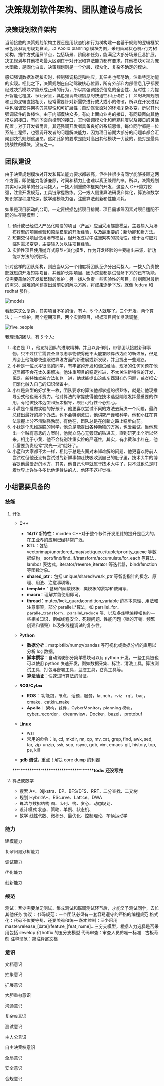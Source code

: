 # 决策规划软件架构、团队建设与成长

## 决策规划软件架构

当前接触的决策规划架构主要还是用状态机和行为树构建一套基于规则的逻辑框架来包装和调用规划算法。以 Apollo planning 模块为例，采用简易状态机+行为树架构，插件方式组织节点，包括场景、阶段和任务，能满足大部分场景且易扩展。决策规划与其他模块最大区别在于对开发和算法能力都有要求，其他模块可视为庞大函数，是固化白盒，决策规划则是一个分层、模块化、复杂不确定的模块。

感知强调数据准确和实时，控制强调稳定和响应，其任务也都明确，注重特定功能的实现。相比之下，决策规划在自动驾驶核心位置，所有外部和内部信息几乎都要经过决策模块才能形成正确的行为，所以其强调接受信息的全面性、及时性；为提升智能化程度、保证安全，其也强调处理信息的快速性和正确性；广义的决策规划和业务逻辑直接相关，经常需要针对新需求进行或大或小的修改，所以在开发过程中也强调软件架构的兼容性和可扩展性；自动驾驶面对的环境复杂多变，所以其也强调软件的鲁棒性。由于内部模块众多，有向上面向业务的接口，有同级面向其他模块的接口，有向下面向控制的接口，其也强调模块化和解耦程度以及接口的灵活配置；对于开发者而言，其还强调开发者具备良好的系统思维，每位同学都是一位系统工程师，也强调开发者的问题解决能力，因为项目前期大部分的问题单都会汇聚到决策规划这里来。这如此多的要求是绝对高出其他模块一大截的，绝对是最具挑战性的模块，没有之一。

## 团队建设

由于决策规划模块对开发和算法能力要求都较高，但往往很少有同学能够兼顾这两个方面，即使能力能够兼顾，时间和精力上也难以真正兼顾的来。所以，决策规划其实可以简单的分为两拨人，一拨人侧重整体框架的开发，这些人 C++能力较强，注重开发规范，工具链掌握熟练。另一拨人侧重算法研发和优化，算法和数学知识掌握程度较深，数学建模能力强，注重算法创新和性能消耗。

如果是项目驱动的公司，一定要根据包括项目排期、项目需求等因素对项目适配不同的生存期模型：

1. 预计或已经进入产品化阶段的项目（产品）应当采用螺旋模型，主要输入为瀑布模型的项目经验和原型模型的开发经验，以及最重要的：新功能和新方法。
1. 短期交付项目使用瀑布模型，但开发过程中注重架构的灵活性，便于及时应对临时需求变更，主要输入为以往项目经验。
1. 实验性项目使用抛弃式原型+演化模型，作为开发经验的主要输出来源，新功能新方法的试验场。

针对这样的团队架构，则应当从另一个维度将团队至少分出两拨人，一拨人负责按部就班的开发短期项目，并维护长期项目，因为这些都是试验场下方的已有功能，仅需要简单的开发和繁琐的维护；另一拨人负责一些实验性的项目，时刻面对最新的需求、最难的问题提出最前沿的解决方案，将成果逐步下放，就像 fedora 和 redhat 那样。

![models](src/models.png ":size=400")

看起来这么复杂，其实项目不多的话，有 4、5 个人就够了。三个开发，两个算法；一个维护，两个短期项目，两个实验项目，根据项目闲忙灵活调整。

![five_people](src/five_people.png ":size=400")

我理想的团队，有 6 个人:

1. 老白是 TL，他支持团队的进取精神，并且以身作则，带领团队接触新鲜事物，只不过往往需要全盘考虑事物使得他不太能兼顾算法方面的新进展，但是周会上他能够快速跟进算法方面的新进展或新发现，并且提出一些建议。
1. 小粉是一位水平很高的同学，有丰富的开发和调试经验，现场的任何问题在他这里都不会花太久来解决。他注重项目的稳定推进，不太关注新特性的开发，但是，新特性或新方法和他一讲，他就能提出这些东西潜在的问题，或者把它们消化融入自己的知识储备中。
1. 小红是典型的好学生一枚，团队要求的算法他都掌握的很熟练，就是让他现推导公式他也毫不费力。他对算法的掌握使得他在技术选型阶段发挥最重要的作用，有他做技术选型和技术指导，项目可行性不必担心。
1. 小黄是个爱做实验的好孩子，他更喜欢尝试不同的方法去解决一个问题，最终总结出最好的那个办法。他不会特别激进，他讲究严谨和科学，他和小红在算法掌握上分不清孰强孰弱，有他在，团队总是在创新之路上稳步向前。
1. 小绿是个思维跳脱的同学，他总是能提出各种新颖的方案，也爱尝试，当他想出一个贼有意思的方案时，他就立马心无旁骛的钻进去，直到研究出个所以然来。相比于小黄，他不会特别注重实验的严谨性，其实，有小黄和小红在，他只需要负责经常“灵光一现”就好了。
1. 小蓝和大家都不太一样，相比于总是去面对未知难解的问题，他更喜欢将前人尝试过但他还没有尝试过的新鲜事物赶快吸收到自己的肚子里，技术大牛的博客是他最爱逛的地方，其实，他自己也早就属于技术大牛了，只不过他总是盯着世界上许许多多比他走得快的人，他还不这样觉得。

## 小组需要具备的

### 技能

1. 开发

   - **C++**

     - **14/17 新特性**：morden C++对于整个软件开发思维的提升是巨大的，在工业界的应用已经非常广泛。
     - **STL**：包括 vector/map/unordered_map/set/queue/tuple/priority_queue 等数据结构，sort/find/find_if/transform/accumulate/for_each 等算法，lambda 表达式，iterator/reverse_iterator 等迭代器，bind/function 等函数对象。
     - **shared_ptr**：包括 unique/shared/weak_ptr 等智能指针的概念、原理、用法、注意事项等。
     - **template**：基础的函数模板、类模板的撰写和使用等。
     - **macro**：理解并能使用即可。
     - **thread**：mutex/lock_guard/condition_variable 的基本原理、用法和注意事项，部分 parallel\_\*算法，如 parallel_for、parallel_transform、parallel_reduce 等，以及多线程编程相关的一些相关知识，例如线程安全、死锁问题、性能问题（锁的开销、频繁创建和销毁）以及多线程调试的复杂性。

   - **Python**

     - **数据分析**：matplotlib/numpy/pandas 等可视化或数据分析的库用以分析 log 数据。
     - **脚本撰写**：自动驾驶部分简单模块可以用 python 开发，一些工具链也可以使用 python 快速开发，例如数据采集、标注、清洗工具，算法测试工具，打包与部署工具，监控工具，仿真工具等。
     - **算法验证**：快速进行算法的验证。

   - **ROS/Cyber**

     - **ROS**： 功能包，节点，话题，服务，launch，rviz，rqt，bag，cmake，catkin_make
     - **Apollo**： 架构，组件，CyberMonitor，planning 模块，cyber_recorder， dreamview，Docker，bazel， protobuf

   - **Linux**

     - wsl
     - 常用的命令：ls, cd, mkdir, rm, cp, mv, cat, grep, find, awk, sed, tar, zip, unzip, ssh, scp, rsync, gdb, vim, emacs, git, history, top, ps, kill

   - **gdb 调试**，重点！解决 core dump 的利器

   \*\*\*\*\*\*\*\*\*\*\*\*\*\*\*\*\*\*\*\*\*\*\*\*\*\*\*\*\*\*\*\*\*\*\*\*\*\***todo: 还没写完**

1. 算法或数学

   - 搜索 A\*、Dijkstra、DP、BFS/DFS、RRT、二分查找、二叉树
   - 规划 HybridA\*、RScurve、Lattice、DWA
   - 算法与数据结构 图、队列、栈、贪心、动态规划、
   - 设计模式 状态、策略、单例、状态机、
   - 数学 线性代数、微积分、最优化、控制理论、车辆运动学

### 能力

建模能力

复杂问题分析能力

调试能力

优化能力

创新能力

### 规范

测试：至少需要单元测试、集成测试和联调测试环节后，才能交予测试同学，去忙其他任务
协议：
代码规范：一个团队必须有一套容易遵守的严格的编程规范
格式化：代码不仅要守规，还要美观和统一
版本控制：至少采用 master/release\_\[date\]/feature\_\[feat_name\]...三分支模型，根据人力选择是否采用包括 develop 和 hotfix 的五分支模型
代码审查：审查人员的唯一标准：古板苛刻
注释规范：简注释富文档

### 意识

文档意识

抽象意识

扩展意识

大胆重构意识

沟通意识

复杂度意识

测试意识

主人公意识

自主决策权意识

全局意识

安全意识

合规意识
